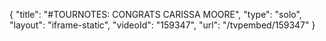 {
    "title": "#TOURNOTES: CONGRATS CARISSA MOORE",
    "type": "solo",
    "layout": "iframe-static",
    "videoId": "159347",
    "url": "\/tvpembed\/159347"
}